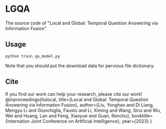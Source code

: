 # LGQA
The source code of "Local and Global: Temporal Question Answering via Information Fusion"
## Usage
```
python train_qa_model.py
```
Note that you should put the download data for pervious file dictionary.
## Cite

If you find our work can help your research, please cite our work! <br>
@inproceedings{liulocal,
  title={Local and Global: Temporal Question Answering via Information Fusion},
  author={Liu, Yonghao and Di Liang, Mengyu Li and Giunchiglia, Fausto and Li, Ximing and Wang, Sirui and Wu, Wei and Huang, Lan and Feng, Xiaoyue and Guan, Renchu},
  booktitle={Internation Joint Conference on Artificial Intelligence},
  year={2023}
}
